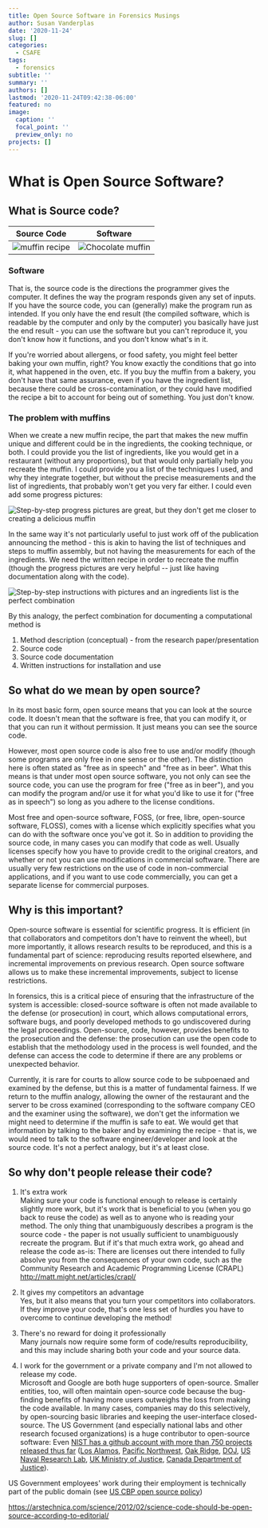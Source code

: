 ```yaml
---
title: Open Source Software in Forensics Musings
author: Susan Vanderplas
date: '2020-11-24'
slug: []
categories:
  - CSAFE
tags:
  - forensics
subtitle: ''
summary: ''
authors: []
lastmod: '2020-11-24T09:42:38-06:00'
featured: no
image:
  caption: ''
  focal_point: ''
  preview_only: no
projects: []
---
```



# What is Open Source Software?

## What is Source code?

Source Code | Software
----------- |  --------
![muffin recipe](figure/muffin-recipe.jpg) | ![Chocolate muffin](figure/muffin-11.jpg)


### Software

That is, the source code is the directions the programmer gives the computer. It defines the way the program responds given any set of inputs. If you have the source code, you can (generally) make the program run as intended. If you only have the end result (the compiled software, which is readable by the computer and only by the computer) you basically have just the end result - you can use the software but you can't reproduce it, you don't know how it functions, and you don't know what's in it. 

If you're worried about allergens, or food safety, you might feel better baking your own muffin, right? You know exactly the conditions that go into it, what happened in the oven, etc. If you buy the muffin from a bakery, you don't have that same assurance, even if you have the ingredient list, because there could be cross-contamination, or they could have modified the recipe a bit to account for being out of something. You just don't know.

### The problem with muffins

When we create a new muffin recipe, the part that makes the new muffin unique and different could be in the ingredients, the cooking technique, or both. I could provide you the list of ingredients, like you would get in a restaurant (without any proportions), but that would only partially help you recreate the muffin. I could provide you a list of the techniques I used, and why they integrate together, but without the precise measurements and the list of ingredients, that probably won't get you  very far either. I could even add some progress pictures:

![Step-by-step progress pictures are great, but they don't get me closer to creating a delicious muffin](figure/muffin-pics.gif)

In the same way it's not particularly useful to just work off of the publication announcing the method - this is akin to having the list of techniques and steps to muffin assembly, but not having the measurements for each of the ingredients. We need the written recipe in order to recreate the muffin (though the progress pictures are very helpful -- just like having documentation along with the code).

![Step-by-step instructions with pictures and an ingredients list is the perfect combination](figure/muffin-recipe.gif)

By this analogy, the perfect combination for documenting a computational method is

1. Method description (conceptual) - from the research paper/presentation
2. Source code
3. Source code documentation
4. Written instructions for installation and use

## So what do we mean by open source?

In its most basic form, open source means that you can look at the source code. It doesn't mean that the software is free, that you can modify it, or that you can run it without permission. It just means you can see the source code.

However, most open source code is also free to use and/or modify (though some programs are only free in one sense or the other). The distinction here is often stated as "free as in speech" and "free as in beer". What this means is that under most open source software, you not only can see the source code, you can use the program for free ("free as in beer"), and you can modify the program and/or use it for what you'd like to use it for ("free as in speech") so long as you adhere to the license conditions. 

Most free and open-source software, FOSS, (or free, libre, open-source software, FLOSS), comes with a license which explicitly specifies what you can do with the software once you've got it. So in addition to providing the source code, in many cases you can modify that code as well. Usually licenses specify how you have to provide credit to the original creators, and whether or not you can use modifications in commercial software. There are usually very few restrictions on the use of code in non-commercial applications, and if you want to use code commercially, you can get a separate license for commercial purposes.

## Why is this important?

Open-source software is essential for scientific progress. It is efficient (in that collaborators and competitors don't have to reinvent the wheel), but more importantly, it allows research results to be reproduced, and this is a fundamental part of science: reproducing results reported elsewhere, and incremental improvements on previous research. Open source software allows us to make these incremental improvements, subject to license restrictions.

In forensics, this is a critical piece of ensuring that the infrastructure of the system is accessible: closed-source software is often not made available to the defense (or prosecution) in court, which allows computational errors, software bugs, and poorly developed methods to go undiscovered during the legal proceedings. Open-source, code, however, provides benefits to the prosecution and the defense: the prosecution can use the open code to establish that the methodology used in the process is well founded, and the defense can access the code to determine if there are any problems or unexpected behavior.

Currently, it is rare for courts to allow source code to be subpoenaed and examined by the defense, but this is a matter of fundamental fairness. If we return to the muffin analogy, allowing the owner of the restaurant and the server to be cross examined (corresponding to the software company CEO and the examiner using the software), we don't get the information we might need to determine if the muffin is safe to eat. We would get that information by talking to the baker and by examining the recipe - that is, we would need to talk to the software engineer/developer and look at the source code. It's not a perfect analogy, but it's at least close.


## So why don't people release their code?

1. It's extra work    
Making sure your code is functional enough to release is certainly slightly more work, but it's work that is beneficial to you (when you go back to reuse the code) as well as to anyone who is reading your method. The only thing that unambiguously describes a program is the source code - the paper is not usually sufficient to unambiguously recreate the program. But if it's that much extra work, go ahead and release the code as-is: There are licenses out there intended to fully absolve you from the consequences of your own code, such as the Community Research and Academic Programming License (CRAPL) http://matt.might.net/articles/crapl/

2. It gives my competitors an advantage    
Yes, but it also means that you turn your competitors into collaborators. If they improve your code, that's one less set of hurdles you have to overcome to continue developing the method!

3. There's no reward for doing it professionally    
Many journals now require some form of code/results reproducibility, and this may include sharing both your code and your source data. 

4. I work for the government or a private company and I'm not allowed to release my code.    
Microsoft and Google are both huge supporters of open-source. Smaller entities, too, will often maintain open-source code because the bug-finding benefits of having more users outweighs the loss from making the code available. In many cases, companies may do this selectively, by open-sourcing basic libraries and keeping the user-interface closed-source. The US Government (and especially national labs and other research focused organizations) is a huge contributor to open-source software: Even [NIST has a github account with more than 750 projects released thus far](https://github.com/usnistgov) ([Los Alamos](https://github.com/lanl), [Pacific Northwest](https://github.com/pnnl), [Oak Ridge](https://github.com/ornl), [DOJ](https://github.com/usdoj), [US Naval Research Lab](https://github.com/USNavalResearchLaboratory), [UK Ministry of Justice](https://github.com/ministryofjustice), [Canada Department of Justice](https://github.com/justicecanada)). 

US Government employees' work during their employment is technically part of the public domain (see [US CBP open source policy](https://github.com/US-CBP/open-source-policy/blob/master/practice.md))



https://arstechnica.com/science/2012/02/science-code-should-be-open-source-according-to-editorial/
